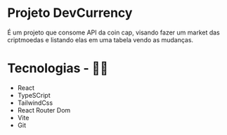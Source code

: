 # Projeto DevCurrency

É um projeto que consome API da coin cap, visando fazer um market das criptmoedas e listando elas em uma tabela vendo as mudanças.


# Tecnologias - 👨‍💻
- React
- TypeSCript
- TailwindCss
- React Router Dom 
- Vite
- Git
